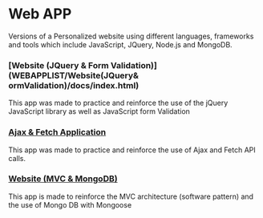 
# Web APP
Versions of a Personalized website using different languages, frameworks and tools which include JavaScript, JQuery, Node.js and MongoDB.



### [Website (JQuery & Form Validation)](WEBAPPLIST/Website(JQuery& ormValidation)/docs/index.html)
This app was made to practice and reinforce the use of the jQuery JavaScript library as
well as JavaScript form Validation


### [Ajax & Fetch Application](WEBAPPLIST/Website(Ajax&Fetch)/docs/index.html)
This app was made  to practice and reinforce the use of Ajax and Fetch API calls.


### [Website (MVC & MongoDB)](WEBAPPLIST/Website(MVC&MongoDB)/docs/index.html)
This app is made to reinforce the MVC architecture (software pattern) and the use of
Mongo DB with Mongoose
